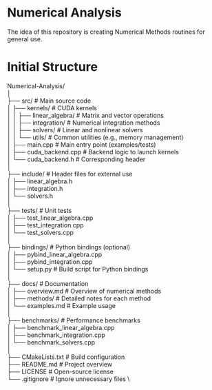 # Numerical Analysis
The idea of this repository is creating Numerical Methods routines for general use.

# Initial Structure
Numerical-Analysis/ \
│ \
├── src/                      # Main source code \
│   ├── kernels/              # CUDA kernels \
│   │   ├── linear_algebra/   # Matrix and vector operations \
│   │   ├── integration/      # Numerical integration methods \
│   │   ├── solvers/          # Linear and nonlinear solvers \
│   │   └── utils/            # Common utilities (e.g., memory management) \
│   ├── main.cpp              # Main entry point (examples/tests) \
│   ├── cuda_backend.cpp      # Backend logic to launch kernels \
│   └── cuda_backend.h        # Corresponding header \
│ \
├── include/                  # Header files for external use \
│   ├── linear_algebra.h \
│   ├── integration.h \
│   └── solvers.h \
│ \
├── tests/                    # Unit tests \
│   ├── test_linear_algebra.cpp \
│   ├── test_integration.cpp \
│   └── test_solvers.cpp \
│ \
├── bindings/                 # Python bindings (optional) \
│   ├── pybind_linear_algebra.cpp \
│   ├── pybind_integration.cpp \
│   └── setup.py              # Build script for Python bindings \
│ \
├── docs/                     # Documentation \
│   ├── overview.md           # Overview of numerical methods \
│   ├── methods/              # Detailed notes for each method \
│   └── examples.md           # Example usage \
│ \
├── benchmarks/               # Performance benchmarks \
│   ├── benchmark_linear_algebra.cpp \
│   ├── benchmark_integration.cpp \
│   └── benchmark_solvers.cpp \
│ \
├── CMakeLists.txt            # Build configuration \
├── README.md                 # Project overview \
├── LICENSE                   # Open-source license \
└── .gitignore                # Ignore unnecessary files \
